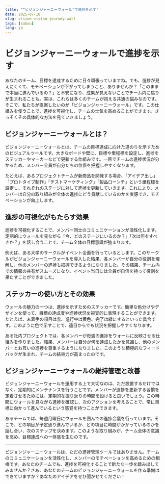 ```yaml
---
title: "“ビジョンジャーニーウォール”で進捗を示す"
date: 2025-07-18
slug: vision-vision-journey-wall
tags: [sabou]
lang: ja
---
```


# ビジョンジャーニーウォールで進捗を示す

あなたのチーム、目標を達成するために日々頑張っていますね。でも、進捗が見えにくくて、モチベーションが下がってしまうこと、ありませんか？「このままで本当に進んでいるの？」と不安になり、成果が見えないことでチーム内に焦りが生まれることも。実は、これらは多くのチームが抱える共通の悩みなのです。そこで、私たちが提案したいのが「ビジョンジャーニーウォール」です。この仕組みを使うことで、進捗を可視化し、チームの士気を高めることができます。さっそくその具体的な方法を見ていきましょう。

## ビジョンジャーニーウォールとは？

ビジョンジャーニーウォールとは、チームの目標達成に向けた道のりを示すためのビジュアルツールです。大きなボードや壁に、目標や里程標を設定し、進捗をステッカーやマーカーなどで更新する仕組みです。一目でチームの進捗状況が分かるため、メンバー全員が自分たちの位置を把握しやすくなります。

たとえば、あるプロジェクトチームが新商品を開発する場合、「アイデア出し」「プロトタイプ制作」「テストマーケティング」「製品ローンチ」という里程標を設定し、それぞれのステージに対して進捗を更新していきます。これにより、メンバーは自分の取り組みが全体の進捗にどう貢献しているのかを実感でき、モチベーションが向上します。

## 進捗の可視化がもたらす効果

進捗を可視化することで、メンバー同士のコミュニケーションが活性化します。定期的にウォールを見ながら「今、どのステージにいるのか？」「次は何をすべきか？」を話し合うことで、チーム全体の目標意識が強まります。

例えば、ある大学のサークルがイベント企画を行っているとします。このサークルがビジョンジャーニーウォールを導入した結果、各メンバーが自分の役割を理解し、他のメンバーの進捗も把握できるようになりました。その結果、チーム内での情報の共有がスムーズになり、イベント当日には全員が自信を持って役割を果たすことができました。

## ステッカーの使い方とその効果

ウォールの魅力の一つは、進捗を示すためのステッカーです。簡単な色分けやデザインを使って、目標の達成度や進捗状況を視覚的に表現することができます。たとえば、未着手の項目は赤、進行中は黄色、完了は緑にするといった具合です。このように色で示すことで、遠目からでも状況を把握しやすくなります。

ある社内プロジェクトでは、各メンバーが毎週の進捗をウォールに反映させる仕組みを作りました。結果、メンバーは自分が何を達成したかを意識し、他のメンバーとお互いの進捗を尊重するようになりました。このような積極的なフィードバックが生まれ、チームの結束力が高まったのです。

## ビジョンジャーニーウォールの維持管理と改善

ビジョンジャーニーウォールを運用する上で大切なのは、ただ設置するだけではなく、定期的にメンテナンスを行うことです。メンバーが進捗を更新する習慣を定着させるためには、定期的な振り返りの時間を設けると良いでしょう。この時間にウォールを見ながら進捗を確認し、次のアクションを考えることで、常に目標に向かって進んでいるという感覚を持つことができます。

あるチームでは、毎週月曜日にウォールを囲んでの進捗会議を行っています。そこで、どの項目が予定通り進んでいるか、どの項目に時間がかかっているのかを話し合い、次のステップを決めます。このような取り組みが、チーム全体の意識を高め、目標達成への一体感を生むのです。

---

ビジョンジャーニーウォールは、ただの進捗管理ツールではありません。チームのコミュニケーションを活性化し、メンバーのモチベーションを高めるための相棒です。あなたのチームでも、進捗を可視化することで新たな一歩を踏み出してみませんか？さあ、あなたのチームのビジョンジャーニーウォールを作る準備はできていますか？あなたのアイデアをぜひ聞かせてください！